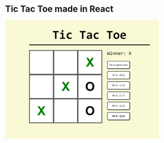 # Tic Tac Toe made in React
![preview](https://github.com/PawelB1024/TicTacToe/blob/master/preview.png?raw=true)
